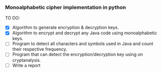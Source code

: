 ### Monoalphabetic cipher implementation in python

TO DO:
- [x] Algorithm to generate encryption & decryption keys.
- [x] Algorithm to encrypt and decrypt any Java code using
    monoalphabetic keys. 
- [ ] Program to detect all characters and symbols used in Java 
    and count their respective frequency.
- [ ] Program that can detect the encryption/decryption key using on 
    cryptanalysis.
- [ ] Write a report